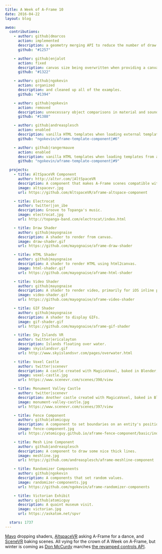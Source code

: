 ```yaml
---
title: A Week of A-Frame 10
date: 2016-04-22
layout: blog

awoa:
  contributions:
    - author: github|dmarcos
      action: implemented
      description: a geometry merging API to reduce the number of draw calls.
      github: "#1257"

    - author: github|enjalot
      action: fixed
      description: canvas size being overwritten when providing a canvas.
      github: "#1322"

    - author: github|ngokevin
      action: organized
      description: and cleaned up all of the examples.
      github: "#1394"

    - author: github|ngokevin
      action: removed
      description: unnecessary object comparisons in material and sound component updates.
      github: "#1388"

    - author: github|andreasplesch
      action: enabled
      description: vanilla HTML templates when loading external templates.
      github: "ngokevin/aframe-template-component|#6"

    - author: github|rangermauve
      action: enabled
      description: vanilla HTML templates when loading templates from a script tag.
      github: "ngokevin/aframe-template-component|#9"

  projects:
    - title: AltSpaceVR Component
      author: http://altvr.com/|AltSpaceVR
      description: A component that makes A-Frame scenes compatible with the social platform AltSpaceVR.
      image: altspacevr.jpg
      url: https://github.com/AltspaceVR/aframe-altspace-component

    - title: Electrocat
      author: twitter|jon_ibe
      description: Groove to Topanga's music.
      image: electrocat.jpg
      url: http://topanga-band.com/electrocat/index.html

    - title: Draw Shader
      author: github|mayognaise
      description: A shader to render from canvas.
      image: draw-shader.gif
      url: https://github.com/mayognaise/aframe-draw-shader

    - title: HTML Shader
      author: github|mayognaise
      description: A shader to render HTML using html2canvas.
      image: html-shader.gif
      url: https://github.com/mayognaise/aframe-html-shader

    - title: Video Shader
      author: github|mayognaise
      description: A shader to render video, primarily for iOS inline playback.
      image: video-shader.gif
      url: https://github.com/mayognaise/aframe-video-shader

    - title: GIF Shader
      author: github|mayognaise
      description: A shader to display GIFs.
      image: gif-shader.gif
      url: https://github.com/mayognaise/aframe-gif-shader

    - title: Sky Islands VR
      author: twitter|ericalayton
      description: Islands floating over water.
      image: skyislandsvr.gif
      url: http://www.skyislandsvr.com/pages/overwater.html

    - title: Voxel Castle
      author: twitter|scenevr
      description: A castle created with MagicaVoxel, baked in Blender, and hosted on SceneVR.
      image: voxel-castle.jpg
      url: https://www.scenevr.com/scenes/398/view

    - title: Monument Valley Castle
      author: twitter|scenevr
      description: Another castle created with MagicaVoxel, baked in Blender, and hosted on SceneVR.
      image: monument-valley-castle.jpg
      url: https://www.scenevr.com/scenes/397/view

    - title: Fence Component
      author: github|atomicguy
      description: A component to set boundaries on an entity's position.
      image: fence-component.jpg
      url: https://atomicguy.github.io/aframe-fence-component/basic/index.html

    - title: Mesh Line Component
      author: github|andreasplesch
      description: A component to draw some nice thick lines.
      image: meshline.jpg
      url: https://github.com/andreasplesch/aframe-meshline-component

    - title: Randomizer Components
      author: github|ngokevin
      description: A components that set random values.
      image: randomizer-components.jpg
      url: https://github.com/ngokevin/aframe-randomizer-components

    - title: Victorian Exhibit
      author: github|atomicguy
      description: A quaint museum visit.
      image: victorian.jpg
      url: https://askatom.net/spvr

  stars: 1737
---
```


[Mayo](https://github.com/mayognaise) dropping shaders, [AltspaceVR](http://altvr.com) asking A-Frame for a dance, and [SceneVR](https://scenevr.com) baking scenes. All vying for the crown of A Week on A-Frame, but winter is coming as [Don McCurdy](https://twitter.com/donmccurdy) marches [the revamped controls API](https://github.com/aframevr/aframe/pull/1248).
